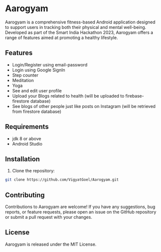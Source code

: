 # Aarogyam

Aarogyam is a comprehensive fitness-based Android application designed to support users in tracking both their physical and mental well-being. Developed as part of the Smart India Hackathon 2023, Aarogyam offers a range of features aimed at promoting a healthy lifestyle.

## Features

- Login/Register using email-password
- Login using Google SignIn
- Step counter
- Meditation
- Yoga
- See and edit user profile
- Upload your Blogs related to health (will be uploaded to firebase-firestore database)
- See blogs of other people just like posts on Instagram (will be retrieved from firestore database)

## Requirements

- jdk 8 or above
- Android Studio

## Installation

1. Clone the repository:

```bash
git clone https://github.com/VigyatGoel/Aarogyam.git
```

## Contributing

Contributions to Aarogyam are welcome!
If you have any suggestions, bug reports, or feature requests, please open an issue on the GitHub repository or submit a pull request with your changes.

## License

Aarogyam is released under the MIT License.

